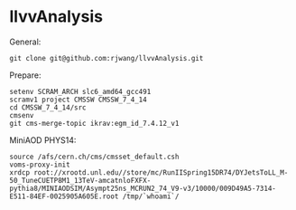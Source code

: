 llvvAnalysis
==============

General:

	git clone git@github.com:rjwang/llvvAnalysis.git


Prepare:

	setenv SCRAM_ARCH slc6_amd64_gcc491
	scramv1 project CMSSW CMSSW_7_4_14
	cd CMSSW_7_4_14/src
	cmsenv
	git cms-merge-topic ikrav:egm_id_7.4.12_v1

MiniAOD PHYS14:

	source /afs/cern.ch/cms/cmsset_default.csh
	voms-proxy-init
	xrdcp root://xrootd.unl.edu//store/mc/RunIISpring15DR74/DYJetsToLL_M-50_TuneCUETP8M1_13TeV-amcatnloFXFX-pythia8/MINIAODSIM/Asympt25ns_MCRUN2_74_V9-v3/10000/009D49A5-7314-E511-84EF-0025905A605E.root /tmp/`whoami`/

